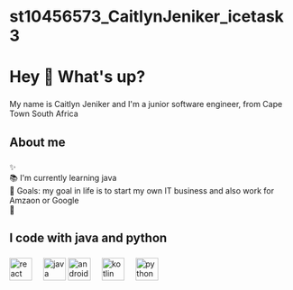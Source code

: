  # st10456573_CaitlynJeniker_icetask3
<h1 align="left">Hey 👋 What's up?</h1>

###

<p align="left">My name is Caitlyn Jeniker and I'm a junior software engineer, from Cape Town South Africa</p>

###

<h2 align="left">About me</h2>

###

<p align="left">✨ <br>📚 I'm currently learning java <br>🎯 Goals: my goal in life is to start my own IT business and also work for Amzaon or Google<br>🎲</p>

###

<h2 align="left">I code with java and python</h2>

###

<div align="left">
 
  <img src="https://cdn.jsdelivr.net/gh/devicons/devicon/icons/react/react-original.svg" height="40" alt="react logo"  />
  <img width="12" />
  <img src="https://cdn.jsdelivr.net/gh/devicons/devicon/icons/java/java-original.svg" height="40" alt="java logo"  />
 <img src="https://cdn.jsdelivr.net/gh/devicons/devicon/icons/android/android-original.svg" height="40" alt="android logo"  />
  <img width="12" />
  <img src="https://cdn.jsdelivr.net/gh/devicons/devicon/icons/kotlin/kotlin-original.svg" height="40" alt="kotlin logo"  />
  <img width="12" />
  <img src="https://cdn.jsdelivr.net/gh/devicons/devicon/icons/python/python-original.svg" height="40" alt="python logo"  />
  <img width="12" />


</div>

###
